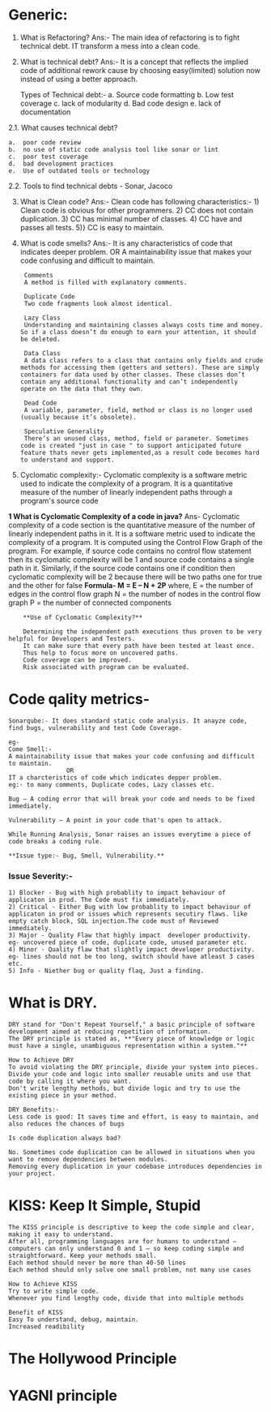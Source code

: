 # Generic:

1. What is Refactoring?
	Ans:- The main idea of refactoring is to fight technical debt. IT transform a mess into a clean code.

2. What is technical debt?
	Ans:- It is a concept that reflects the implied code of additional rework cause by choosing easy(limited) solution now instead of using a better approach.
	
	Types of Technical debt:-
	a.	Source code formatting
	b.	Low test coverage
	c.	lack of modularity 
	d.	Bad code design 
	e.	lack of documentation
	
2.1. What causes technical debt?

	a.	poor code review
	b.	no use of static code analysis tool like sonar or lint
	c.	poor test coverage
	d.	bad development practices
	e.	Use of outdated tools or technology

2.2. Tools to find technical debts - Sonar, Jacoco

3. What is Clean code?
	Ans:- Clean code has following characteristics:-
		1) Clean code is obvious for other programmers.
		2) CC does not contain duplication.
		3) CC has minimal number of classes.
		4) CC have and passes all tests.
		5)} CC is easy to maintain.
		
4. What is code smells?
	Ans:- 	It is any characteristics of code that indicates deeper problem.
				OR
		A maintainability issue that makes your code confusing and difficult to maintain.
		
		Comments
		A method is filled with explanatory comments.

		Duplicate Code
		Two code fragments look almost identical.

		Lazy Class
		Understanding and maintaining classes always costs time and money. So if a class doesn’t do enough to earn your attention, it should be deleted.

		Data Class
		A data class refers to a class that contains only fields and crude methods for accessing them (getters and setters). These are simply containers for data used by other classes. These classes don’t contain any additional functionality and can’t independently operate on the data that they own.

		Dead Code
		A variable, parameter, field, method or class is no longer used (usually because it’s obsolete).

		Speculative Generality
		There’s an unused class, method, field or parameter. Sometimes code is created "just in case " to support anticipated future feature thats never gets implemented,as a result code becomes hard to understand and support.
		
5. Cyclomatic complexity:-
		Cyclomatic complexity is a software metric used to indicate the complexity of a program. It is a quantitative measure of the number of linearly independent paths through a program's source code

**1	What is Cyclomatic Complexity of a code in java?**
		Ans- Cyclomatic complexity of a code section is the quantitative measure of the number of linearly independent paths in it. It is a software metric used to indicate the complexity of a program.
		It is computed using the Control Flow Graph of the program.
		For example, if source code contains no control flow statement then its cyclomatic complexity will be 1 and source code contains a single path in it.
		Similarly, if the source code contains one if condition then cyclomatic complexity will be 2 because there will be two paths one for true and the other for false
		**Formula- M = E – N + 2P**
		where,
		E = the number of edges in the control flow graph
		N = the number of nodes in the control flow graph
		P = the number of connected components
		
		**Use of Cyclomatic Complexity?**
		
		Determining the independent path executions thus proven to be very helpful for Developers and Testers.
		It can make sure that every path have been tested at least once.
		Thus help to focus more on uncovered paths.
		Code coverage can be improved.
		Risk associated with program can be evaluated.
# Code qality metrics-
	Sonarqube:- It does standard static code analysis. It anayze code, find bugs, vulnerability and test Code Coverage.
	
	eg-
	Come Smell:-
	A maintainability issue that makes your code confusing and difficult to maintain.
					OR
	IT a charcteristics of code which indicates depper problem.
	eg:- to many comments, Duplicate codes, Lazy classes etc.
	
	Bug – A coding error that will break your code and needs to be fixed immediately.
	
	Vulnerability – A point in your code that's open to attack.
	
	While Running Analysis, Sonar raises an issues everytime a piece of code breaks a coding rule.
	
	**Issue type:- Bug, Smell, Vulnerability.**

###	Issue Severity:- 

	1) Blocker - Bug with high probablity to impact behaviour of applicaton in prod. The Code must fix immediately.
	2) Critical - Either Bug with low probablity to impact behaviour of applicaton in prod or issues which represents secutiry flaws. like empty catch block, SQL injection.The code must of Reviewed immediately.
	3) Major - Quality Flaw that highly impact  developer productivity. eg- uncovered piece of code, duplicate code, unused parameter etc.
	4) Minor - Quality flaw that slightly impact developer productivity.  eg- lines should not be too long, switch should have atleast 3 cases etc.
	5) Info - Niether bug or quality flaq, Just a finding.	
	
# What is DRY.
	DRY stand for "Don't Repeat Yourself," a basic principle of software development aimed at reducing repetition of information.
	The DRY principle is stated as, **"Every piece of knowledge or logic must have a single, unambiguous representation within a system."**
	
	How to Achieve DRY
	To avoid violating the DRY principle, divide your system into pieces. 
	Divide your code and logic into smaller reusable units and use that code by calling it where you want. 
	Don't write lengthy methods, but divide logic and try to use the existing piece in your method.
	
	DRY Benefits:-
	Less code is good: It saves time and effort, is easy to maintain, and also reduces the chances of bugs
	
	Is code duplication always bad?
	
	No. Sometimes code duplication can be allowed in situations when you want to remove dependencies between modules. 
	Removing every duplication in your codebase introduces dependencies in your project. 
	
# KISS: Keep It Simple, Stupid
	The KISS principle is descriptive to keep the code simple and clear, making it easy to understand. 
	After all, programming languages are for humans to understand — computers can only understand 0 and 1 — so keep coding simple and straightforward. Keep your methods small. 
	Each method should never be more than 40-50 lines
	Each method should only solve one small problem, not many use cases
	
	How to Achieve KISS
	Try to write simple code.
	Whenever you find lengthy code, divide that into multiple methods
	
	Benefit of KISS
	Easy To understand, debug, maintain. 
	Increased readibility

# The Hollywood Principle

# YAGNI principle	
	

